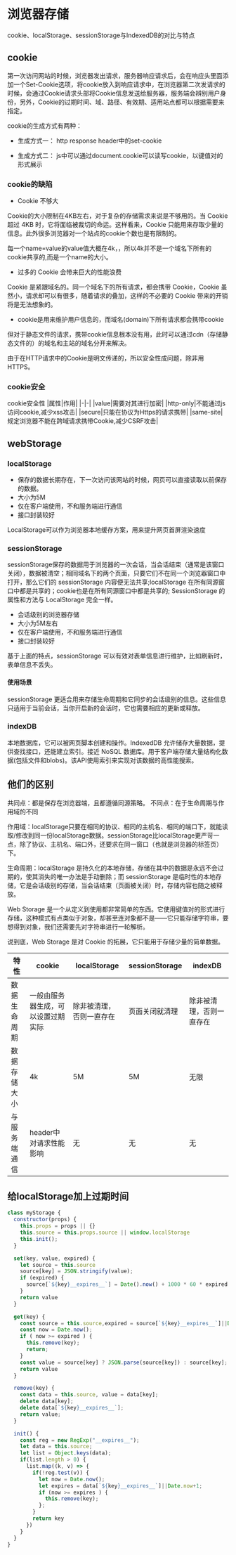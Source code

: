 # 浏览器存储

cookie、localStorage、sessionStorage与IndexedDB的对比与特点

## cookie

第一次访问网站的时候，浏览器发出请求，服务器响应请求后，会在响应头里面添加一个Set-Cookie选项，将cookie放入到响应请求中，在浏览器第二次发请求的时候，会通过Cookie请求头部将Cookie信息发送给服务器，服务端会辨别用户身份，另外，Cookie的过期时间、域、路径、有效期、适用站点都可以根据需要来指定。

cookie的生成方式有两种：

- 生成方式一：
  http response header中的set-cookie

- 生成方式二：
  js中可以通过document.cookie可以读写cookie，以键值对的形式展示

### cookie的缺陷

- Cookie 不够大

Cookie的大小限制在4KB左右，对于复杂的存储需求来说是不够用的。当 Cookie 超过 4KB 时，它将面临被裁切的命运。这样看来，Cookie 只能用来存取少量的信息。此外很多浏览器对一个站点的cookie个数也是有限制的。

每一个name=value的value值大概在4k，，所以4k并不是一个域名下所有的cookie共享的,而是一个name的大小。

- 过多的 Cookie 会带来巨大的性能浪费

Cookie 是紧跟域名的。同一个域名下的所有请求，都会携带 Cookie，Cookie 虽然小，请求却可以有很多，随着请求的叠加，这样的不必要的 Cookie 带来的开销将是无法想象的。

- cookie是用来维护用户信息的，而域名(domain)下所有请求都会携带cookie

但对于静态文件的请求，携带cookie信息根本没有用，此时可以通过cdn（存储静态文件的）的域名和主站的域名分开来解决。

由于在HTTP请求中的Cookie是明文传递的，所以安全性成问题，除非用HTTPS。

### cookie安全

cookie安全性
|属性|作用|
|-|-|
|value|需要对其进行加密|
|http-only|不能通过js访问cookie,减少xss攻击|
|secure|只能在协议为Https的请求携带|
|same-site|规定浏览器不能在跨域请求携带Cookie,减少CSRF攻击|

## webStorage

### localStorage

- 保存的数据长期存在，下一次访问该网站的时候，网页可以直接读取以前保存的数据。
- 大小为5M
- 仅在客户端使用，不和服务端进行通信
- 接口封装较好

LocalStorage可以作为浏览器本地缓存方案，用来提升网页首屏渲染速度

### sessionStorage

sessionStorage保存的数据用于浏览器的一次会话，当会话结束（通常是该窗口关闭），数据被清空；相同域名下的两个页面，只要它们不在同一个浏览器窗口中打开，那么它们的 sessionStorage 内容便无法共享;localStorage 在所有同源窗口中都是共享的；cookie也是在所有同源窗口中都是共享的; SessionStorage 的属性和方法与 LocalStorage 完全一样。

- 会话级别的浏览器存储
- 大小为5M左右
- 仅在客户端使用，不和服务端进行通信
- 接口封装较好

基于上面的特点，sessionStorage 可以有效对表单信息进行维护，比如刷新时，表单信息不丢失。

#### 使用场景

sessionStorage 更适合用来存储生命周期和它同步的会话级别的信息。这些信息只适用于当前会话，当你开启新的会话时，它也需要相应的更新或释放。

### indexDB

本地数据库，它可以被网页脚本创建和操作。IndexedDB 允许储存大量数据，提供查找接口，还能建立索引。接近 NoSQL 数据库。用于客户端存储大量结构化数据(包括文件和blobs)。该API使用索引来实现对该数据的高性能搜索。

## 他们的区别

共同点：都是保存在浏览器端，且都遵循同源策略。
不同点：在于生命周期与作用域的不同

作用域：localStorage只要在相同的协议、相同的主机名、相同的端口下，就能读取/修改到同一份localStorage数据。sessionStorage比localStorage更严苛一点，除了协议、主机名、端口外，还要求在同一窗口（也就是浏览器的标签页）下。

生命周期：localStorage 是持久化的本地存储，存储在其中的数据是永远不会过期的，使其消失的唯一办法是手动删除；而 sessionStorage 是临时性的本地存储，它是会话级别的存储，当会话结束（页面被关闭）时，存储内容也随之被释放。

Web Storage 是一个从定义到使用都非常简单的东西。它使用键值对的形式进行存储，这种模式有点类似于对象，却甚至连对象都不是——它只能存储字符串，要想得到对象，我们还需要先对字符串进行一轮解析。

说到底，Web Storage 是对 Cookie 的拓展，它只能用于存储少量的简单数据。

| 特性 | cookie | localStorage | sessionStorage | indexDB|
| - | - | - | - | - |
| 数据生命周期 | 一般由服务器生成，可以设置过期实际 | 除非被清理，否则一直存在 | 页面关闭就清理 | 除非被清理，否则一直存在 |
| 数据存储大小 | 4k | 5M | 5M | 无限 |
| 与服务端通信 | header中对请求性能影响 | 无 | 无 | 无 |

## 给localStorage加上过期时间

```js
class myStorage {
  constructor(props) {
    this.props = props || {}
    this.source = this.props.source || window.localStorage
    this.init();
  }

  set(key, value, expired) {
    let source = this.source
    source[key] = JSON.stringify(value);
    if (expired) {
      source[`${key}__expires__`] = Date().now() + 1000 * 60 * expired
    }
    return value
  }

  get(key) {
    const source = this.source,expired = source[`${key}__expires__`]||Date.now+1;
    const now = Date.now();
    if ( now >= expired ) {
      this.remove(key);
      return;
    }
    const value = source[key] ? JSON.parse(source[key]) : source[key];
    return value
  }

  remove(key) {
    const data = this.source, value = data[key];
    delete data[key];
    delete data[`${key}__expires__`];
    return value;
  }

  init() {
    const reg = new RegExp("__expires__");
    let data = this.source;
    let list = Object.keys(data);
    if(list.length > 0) {
      list.map((k, v) => {
        if(!reg.test(v)) {
          let now = Date.now();
          let expires = data[`${key}__expires__`]||Date.now+1;
          if (now >= expires ) {
            this.remove(key);
          };
        }
        return key
      })
    }
  }
}
```
